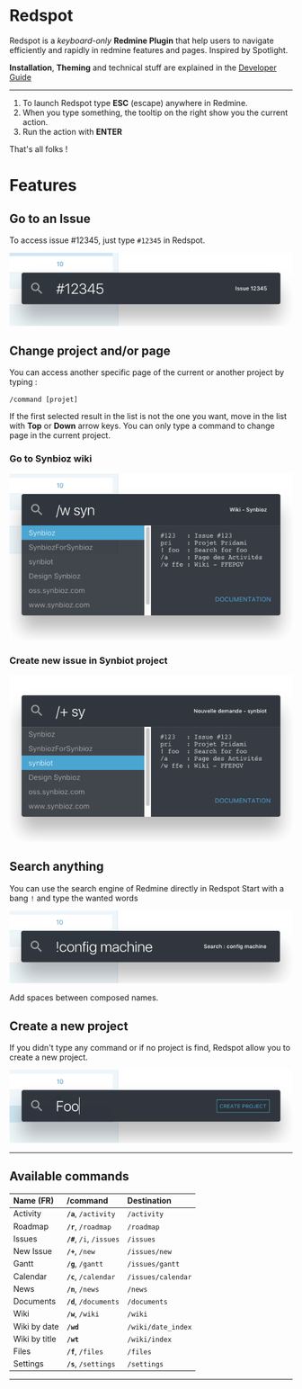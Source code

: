 # Redspot

Redspot is a _keyboard-only_ **Redmine Plugin** that help users to navigate
efficiently and rapidly in redmine features and pages. Inspired by Spotlight.

**Installation**, **Theming** and technical stuff are explained in the [Developer Guide](developer.md)

---

1. To launch Redspot type **ESC** (escape) anywhere in Redmine.
1. When you type something, the tooltip on the right show you the current action.
1. Run the action with **ENTER**

That's all folks !

# Features

## Go to an Issue

To access issue #12345, just type `#12345` in Redspot.

![](doc_img/issue.png)

## Change project and/or page

You can access another specific page of the current or another project by typing :
```
/command [projet]
```
If the first selected result in the list is not the one you want, move in the list with **Top** or **Down** arrow keys.
You can only type a command to change page in the current project.

### Go to Synbioz wiki

![](doc_img/wiki_syn.png)

### Create new issue in Synbiot project

![](doc_img/new_issue.png)

## Search anything

You can use the search engine of Redmine directly in Redspot
Start with a bang `!` and type the wanted words

![](doc_img/search.png)

Add spaces between composed names.

## Create a new project

If you didn't type any command or if no project is find, Redspot allow you to create a new project.

![](doc_img/create.png)

---

## Available commands

| Name (FR) | /command  | Destination |
|:---|:---|:---|
| Activity |  **`/a`**, `/activity` | `/activity` |
| Roadmap |  **`/r`**, `/roadmap` | `/roadmap` |
| Issues |  **`/#`**, `/i`, `/issues` | `/issues` |
| New Issue |  **`/+`**, `/new` | `/issues/new` |
| Gantt |  **`/g`**, `/gantt` | `/issues/gantt` |
| Calendar |  **`/c`**, `/calendar` | `/issues/calendar` |
| News |  **`/n`**, `/news` | `/news` |
| Documents |  **`/d`**, `/documents` | `/documents` |
| Wiki |  **`/w`**, `/wiki` | `/wiki` |
| Wiki by date |  **`/wd`** | `/wiki/date_index` |
| Wiki by title |  **`/wt`** | `/wiki/index` |
| Files |  **`/f`**, `/files` | `/files` |
| Settings |  **`/s`**, `/settings` | `/settings` |

---